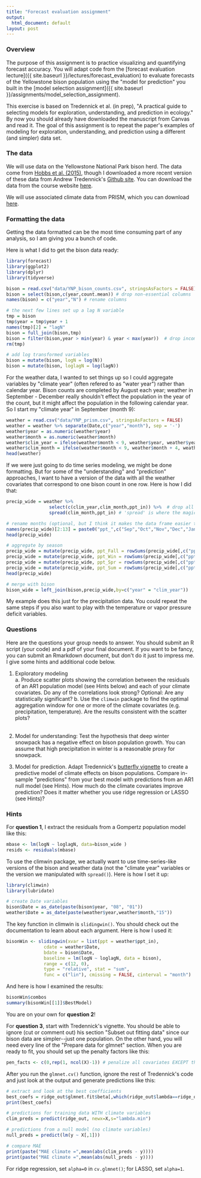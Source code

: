 ```yaml
---
title: "Forecast evaluation assignment"
output:
  html_document: default
layout: post
---
```


### Overview  ###

The purpose of this assignment is to practice visualizing and quantifying forecast accuracy.
You will adapt code from the [forecast evaluation lecture]({{ site.baseurl }}/lectures/forecast_evaluation) 
to evaluate forecasts of the Yellowstone bison population using the "model for prediction" 
you built in the [model selection assignment]({{ site.baseurl }}/assignments/model_selection_assignment).

This exercise is based on Tredennick et al. (in prep), "A practical guide to selecting models 
for exploration, understanding, and prediction in ecology." By now you should already have 
downloaded the manuscript from Canvas and read it. The goal of this assignment is to repeat
the paper's examples of modeling for exploration, understanding, and prediction using
a different (and simpler) data set.

### The data  ####

We will use data on the Yellowstone National Park bison herd. The data come 
from [Hobbs et al. (2015)](https://esajournals.onlinelibrary.wiley.com/doi/abs/10.1890/14-1413.1),
though I downloaded a more recent version of these data from Andrew Tredennick's 
[Github site](https://github.com/atredennick/bison_forecast). You can download the
data from the course website [here](https://github.com/pbadler/forecasting-dynamics-course/blob/master/data/YNP_bison_counts.csv).

We will use associated climate data from PRISM, which you can download [here](https://github.com/pbadler/forecasting-dynamics-course/blob/master/data/YNP_prism.csv).

### Formatting the data  ###

Getting the data formatted can be the most time consuming part of any analysis, so I am
giving you a bunch of code.

Here is what I did to get the bison data ready:
```R
library(forecast)
library(ggplot2)
library(dplyr)
library(tidyverse)

bison = read.csv("data/YNP_bison_counts.csv", stringsAsFactors = FALSE)
bison = select(bison,c(year,count.mean)) # drop non-essential columns
names(bison) = c("year","N") # rename columns

# the next few lines set up a lag N variable
tmp = bison    
tmp$year = tmp$year + 1
names(tmp)[2] = "lagN"
bison = full_join(bison,tmp)
bison = filter(bison,year > min(year) & year < max(year))  # drop incomplete observations
rm(tmp)

# add log transformed variables
bison = mutate(bison, logN = log(N))
bison = mutate(bison, loglagN = log(lagN))
````
For the weather data, I wanted to set things up so I could aggregate variables
by "climate year" (often refered to as "water year") rather than calendar year.
Bison counts are completed by August each year; weather in September - December
really shouldn't effect the population in the year of the count, but it might
affect the population in the following calendar year. So I start my "climate
year" in September (month 9):
```R
weather = read.csv("data/YNP_prism.csv", stringsAsFactors = FALSE)
weather = weather %>% separate(Date,c("year","month"), sep = '-')
weather$year = as.numeric(weather$year)
weather$month = as.numeric(weather$month)
weather$clim_year = ifelse(weather$month < 9, weather$year, weather$year + 1)
weather$clim_month = ifelse(weather$month < 9, weather$month + 4, weather$month - 8)
head(weather)
```
If we were just going to do time series modeling, we might be done formatting. But 
for some of the "understanding" and "prediction" approaches, I want to have a version
of the data with all the weather covariates that correspond to one bison count in one row.
Here is how I did that:
```R
precip_wide = weather %>% 
                select(c(clim_year,clim_month,ppt_in)) %>%  # drop all the other climate variables
                spread(clim_month,ppt_in) # 'spread' is where the magic happens

# rename months (optional, but I think it makes the data frame easier to understand)
names(precip_wide)[2:13] = paste0("ppt_",c("Sep","Oct","Nov","Dec","Jan","Feb","Mar","Apr","May","Jun","Jul","Aug"))
head(precip_wide)

# aggregate by season
precip_wide = mutate(precip_wide, ppt_Fall = rowSums(precip_wide[,c("ppt_Sep","ppt_Oct","ppt_Nov")]))
precip_wide = mutate(precip_wide, ppt_Win = rowSums(precip_wide[,c("ppt_Dec","ppt_Jan","ppt_Feb")]))
precip_wide = mutate(precip_wide, ppt_Spr = rowSums(precip_wide[,c("ppt_Mar","ppt_Apr","ppt_May")]))
precip_wide = mutate(precip_wide, ppt_Sum = rowSums(precip_wide[,c("ppt_Jun","ppt_Jul","ppt_Aug")]))
head(precip_wide)

# merge with bison
bison_wide = left_join(bison,precip_wide,by=c("year" = "clim_year"))
```
My example does this just for the precipitation data. You could repeat the same steps
if you also want to play with the temperature or vapor pressure deficit variables.

### Questions  ###

Here are the questions your group needs to answer. You should submit an R script (your
code) and a pdf of your final document. If you want to be fancy, you can submit an
Rmarkdown document, but don't do it just to impress me. I give some hints and additional 
code below.

1. Exploratory modeling  
    a. Produce scatter plots showing the correlation between the residuals of
    an AR1 population model (see Hints below) and each of your climate covariates.
    Do any of the correlations look strong? Optional: Are any statistically significant?
    b. Use the `climwin` package to find the optimal aggregation window for one or more
    of the climate covariates (e.g. precipitation, temperature). Are the results consistent
    with the scatter plots?
<br><br>

2. Model for understanding: Test the hypothesis that deep winter snowpack has a negative
effect on bison population growth. You can assume that high precipitation in winter is a
reasonable proxy for snowpack.

3. Model for prediction. Adapt Tredennick's [butterfly vignette](https://github.com/atredennick/modselr/blob/master/vignettes/regularization.Rmd) 
to create a predictive model of climate effects on bison populations. Compare in-sample
"predictions" from your best model with predictions from an AR1 null model (see Hints).
How much do the climate covariates improve prediction? Does it matter whether you use 
ridge regression or LASSO (see Hints)?

### Hints  ###

For **question 1**, I extract the residuals from a Gompertz population model
like this:
```R
mbase <- lm(logN ~ loglagN, data=bison_wide )
resids <- residuals(mbase)
```
To use the climwin package, we actually want to use time-series-like versions
of the bison and weather data (not the "climate year" variables or the version
we manipulated with `spread()`). Here is how I set it up:
```R
library(climwin)
library(lubridate)

# create Date variables 
bison$Date = as_date(paste(bison$year, "08", "01"))
weather$Date = as_date(paste(weather$year,weather$month,"15"))
```
The key function in climwin is `slidingwin()`. You should check out the documentation
to learn about each argument. Here is how I used it:
```R
bisonWin <- slidingwin(xvar = list(ppt = weather$ppt_in),
              cdate = weather$Date,
              bdate = bison$Date,
              baseline = lm(logN ~ loglagN, data = bison),
              range = c(12, 0),
              type = "relative", stat = "sum",
              func = c("lin"), cmissing = FALSE, cinterval = "month")
```
And here is how I examined the results:
```R
bisonWin$combos
summary(bisonWin[[1]]$BestModel)
```
You are on your own for **question 2**!

For **question 3**, start with Tredennick's vignette. You should be able to
ignore (cut or comment out) his section "Subset out fitting data" since
our bison data are simpler--just one population. On the other hand,
you will need every line of the "Prepare data for glmnet" section. When
you are ready to fit, you should set up the penalty factors like this:
```R
pen_facts <- c(0,rep(1, ncol(X)-1)) # penalize all covariates EXCEPT the first, loglagN
```
After you run the `glmnet.cv()` function, ignore the rest of Tredennick's code
and just look at the output and generate predictions like this:
```R
# extract and look at the best coefficients
best_coefs = ridge_out$glmnet.fit$beta[,which(ridge_out$lambda==ridge_out$lambda.min)]
print(best_coefs)

# predictions for training data WITH climate variables
clim_preds = predict(ridge_out, newx=X,s="lambda.min")

# predictions from a null model (no climate variables)
null_preds = predict(lm(y ~ X[,1]))

# compare MAE
print(paste("MAE climate =",mean(abs(clim_preds - y))))
print(paste("MAE climate =",mean(abs(null_preds - y))))
```
For ridge regression, set `alpha=0` in `cv.glmnet()`; for LASSO, set
`alpha=1`.


